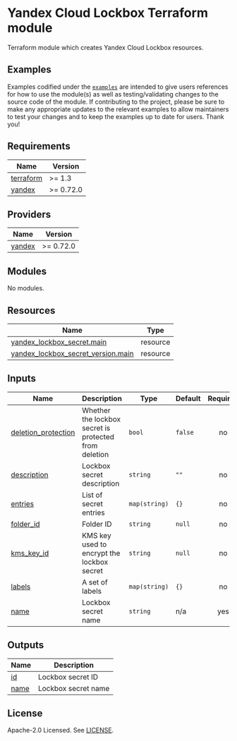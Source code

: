 # Yandex Cloud Lockbox Terraform module

Terraform module which creates Yandex Cloud Lockbox resources.

## Examples

Examples codified under
the [`examples`](https://github.com/terraform-yacloud-modules/terraform-yandex-lockbox/tree/main/examples) are intended
to give users references for how to use the module(s) as well as testing/validating changes to the source code of the
module. If contributing to the project, please be sure to make any appropriate updates to the relevant examples to allow
maintainers to test your changes and to keep the examples up to date for users. Thank you!

<!-- BEGINNING OF PRE-COMMIT-TERRAFORM DOCS HOOK -->
## Requirements

| Name | Version |
|------|---------|
| <a name="requirement_terraform"></a> [terraform](#requirement\_terraform) | >= 1.3 |
| <a name="requirement_yandex"></a> [yandex](#requirement\_yandex) | >= 0.72.0 |

## Providers

| Name | Version |
|------|---------|
| <a name="provider_yandex"></a> [yandex](#provider\_yandex) | >= 0.72.0 |

## Modules

No modules.

## Resources

| Name | Type |
|------|------|
| [yandex_lockbox_secret.main](https://registry.terraform.io/providers/yandex-cloud/yandex/latest/docs/resources/lockbox_secret) | resource |
| [yandex_lockbox_secret_version.main](https://registry.terraform.io/providers/yandex-cloud/yandex/latest/docs/resources/lockbox_secret_version) | resource |

## Inputs

| Name | Description | Type | Default | Required |
|------|-------------|------|---------|:--------:|
| <a name="input_deletion_protection"></a> [deletion\_protection](#input\_deletion\_protection) | Whether the lockbox secret is protected from deletion | `bool` | `false` | no |
| <a name="input_description"></a> [description](#input\_description) | Lockbox secret description | `string` | `""` | no |
| <a name="input_entries"></a> [entries](#input\_entries) | List of secret entries | `map(string)` | `{}` | no |
| <a name="input_folder_id"></a> [folder\_id](#input\_folder\_id) | Folder ID | `string` | `null` | no |
| <a name="input_kms_key_id"></a> [kms\_key\_id](#input\_kms\_key\_id) | KMS key used to encrypt the lockbox secret | `string` | `null` | no |
| <a name="input_labels"></a> [labels](#input\_labels) | A set of labels | `map(string)` | `{}` | no |
| <a name="input_name"></a> [name](#input\_name) | Lockbox secret name | `string` | n/a | yes |

## Outputs

| Name | Description |
|------|-------------|
| <a name="output_id"></a> [id](#output\_id) | Lockbox secret ID |
| <a name="output_name"></a> [name](#output\_name) | Lockbox secret name |
<!-- END OF PRE-COMMIT-TERRAFORM DOCS HOOK -->

## License

Apache-2.0 Licensed.
See [LICENSE](https://github.com/terraform-yacloud-modules/terraform-yandex-lockbox/blob/main/LICENSE).

